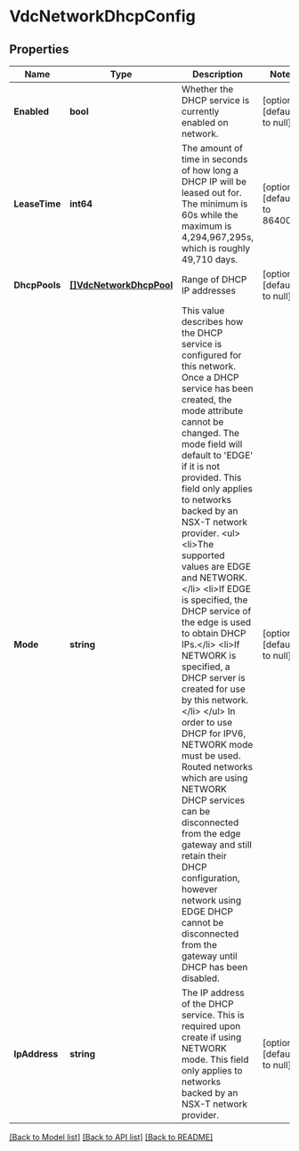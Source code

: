 # VdcNetworkDhcpConfig

## Properties
Name | Type | Description | Notes
------------ | ------------- | ------------- | -------------
**Enabled** | **bool** | Whether the DHCP service is currently enabled on network. | [optional] [default to null]
**LeaseTime** | **int64** | The amount of time in seconds of how long a DHCP IP will be leased out for. The minimum is 60s while the maximum is 4,294,967,295s, which is roughly 49,710 days.  | [optional] [default to 86400]
**DhcpPools** | [**[]VdcNetworkDhcpPool**](VdcNetworkDhcpPool.md) | Range of DHCP IP addresses | [optional] [default to null]
**Mode** | **string** | This value describes how the DHCP service is configured for this network. Once a DHCP service has been created, the mode attribute cannot be changed. The mode field will default to &#39;EDGE&#39; if it is not provided. This field only applies to networks backed by an NSX-T network provider. &lt;ul&gt; &lt;li&gt;The supported values are EDGE and NETWORK.&lt;/li&gt; &lt;li&gt;If EDGE is specified, the DHCP service of the edge is used to obtain DHCP IPs.&lt;/li&gt; &lt;li&gt;If NETWORK is specified, a DHCP server is created for use by this network.&lt;/li&gt; &lt;/ul&gt; In order to use DHCP for IPV6, NETWORK mode must be used. Routed networks which are using NETWORK DHCP services can be disconnected from the edge gateway and still retain their DHCP configuration, however network using EDGE DHCP cannot be disconnected from the gateway until DHCP has been disabled.  | [optional] [default to null]
**IpAddress** | **string** | The IP address of the DHCP service. This is required upon create if using NETWORK mode. This field only applies to networks backed by an NSX-T network provider.  | [optional] [default to null]

[[Back to Model list]](../README.md#documentation-for-models) [[Back to API list]](../README.md#documentation-for-api-endpoints) [[Back to README]](../README.md)


